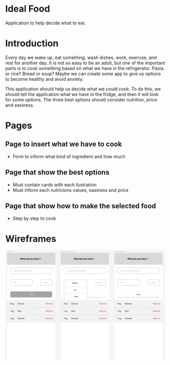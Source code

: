 # Ideal Food
Application to help decide what to eat.

# Introduction
Every day we wake up, eat something, wash dishes, work, exercise, and rest for another day. It is not so easy to be an adult, but one of the important parts is to cook something based on what we have in the refrigerator. Pasta or rice? Bread or soup? Maybe we can create some app to give us options to become healthy and avoid anxiety.

This application should help us decide what we could cook. To do this, we should tell the application what we have in the fridge, and then it will look for some options. The three best options should consider nutrition, price and easiness. 

# Pages

## Page to insert what we have to cook
- Form to inform what kind of ingredient and how much

## Page that show the best options
- Must contain cards with each ilustration
- Must inform each nutricions values, easiness and price

## Page that show how to make the selected food
- Step by step to cook

# Wireframes

![Form](page_form.png)
